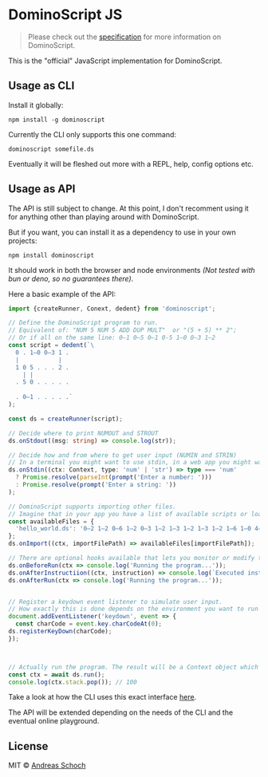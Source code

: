 DominoScript JS
========================

> Please check out the [specification](https://github.com/andreas-schoch/dominoscript) for more information on DominoScript. 

This is the "official" JavaScript implementation for DominoScript.

## Usage as CLI

Install it globally:

```shell
npm install -g dominoscript
```

Currently the CLI only supports this one command:

```shell
dominoscript somefile.ds
```

Eventually it will be fleshed out more with a REPL, help, config options etc.


## Usage as API

The API is still subject to change. At this point, I don't recomment using it for anything other than playing around with DominoScript.

But if you want, you can install it as a dependency to use in your own projects: 
```
npm install dominoscript
```

It should work in both the browser and node environments *(Not tested with bun or deno, so no guarantees there)*.

Here a basic example of the API:

```ts
import {createRunner, Conext, dedent} from 'dominoscript';

// Define the DominoScript program to run.
// Equivalent of: "NUM 5 NUM 5 ADD DUP MULT"  or "(5 + 5) ** 2";
// Or if all on the same line: 0—1 0—5 0—1 0-5 1—0 0—3 1—2
const script = dedent(`\
  0 . 1—0 0—3 1 .
  |           |  
  1 0 5 . . . 2 .
    | |          
  . 5 0 . . . . .
                
  . 0—1 . . . . .`
);

const ds = createRunner(script);

// Decide where to print NUMOUT and STROUT
ds.onStdout((msg: string) => console.log(str));

// Decide how and from where to get user input (NUMIN and STRIN)
// In a terminal you might want to use stdin, in a web app you might want to use a prompt or listen to key events.
ds.onStdin((ctx: Context, type: 'num' | 'str') => type === 'num'
  ? Promise.resolve(parseInt(prompt('Enter a number: ')))
  : Promise.resolve(prompt('Enter a string: '))
);

// DominoScript supports importing other files.
// Imagine that in your app you have a list of available scripts or load them from somewhere (filesystem, database, etc).
const availableFiles = {
  'hello_world.ds': '0—2 1—2 0—6 1—2 0—3 1—2 1—3 1—2 1—3 1—2 1—6 1—0 4—4 1—2 3—0 1—2 1—6 1—2 2—2 1—2 1—3 1—2 0—2 0—0 5—3'
};
ds.onImport((ctx, importFilePath) => availableFiles[importFilePath]);

// There are optional hooks available that lets you monitor or modify the execution of the program.
ds.onBeforeRun(ctx => console.log('Running the program...'));
ds.onAfterInstructiion((ctx, instruction) => console.log(`Executed instruction: ${instruction}`));
ds.onAfterRun(ctx => console.log('Running the program...'));


// Register a keydown event listener to simulate user input.
// How exactly this is done depends on the environment you want to run it.
document.addEventListener('keydown', event => {
  const charCode = event.key.charCodeAt(0);
ds.registerKeyDown(charCode);
});



// Actually run the program. The result will be a Context object which among other things contains the stack.
const ctx = await ds.run();
console.log(ctx.stack.pop()); // 100
```

Take a look at how the CLI uses this exact interface [here](https://github.com/andreas-schoch/dominoscript/blob/main/interpreters/node/src/bin/cli.ts). 

The API will be extended depending on the needs of the CLI and the eventual online playground.

## License

MIT © [Andreas Schoch](https://github.com/andreas-schoch)
